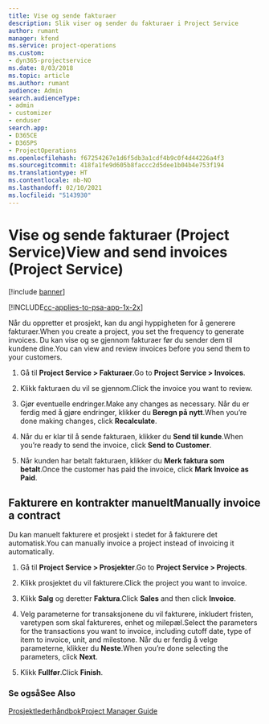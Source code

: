 ```yaml
---
title: Vise og sende fakturaer
description: Slik viser og sender du fakturaer i Project Service
author: rumant
manager: kfend
ms.service: project-operations
ms.custom:
- dyn365-projectservice
ms.date: 8/03/2018
ms.topic: article
ms.author: rumant
audience: Admin
search.audienceType:
- admin
- customizer
- enduser
search.app:
- D365CE
- D365PS
- ProjectOperations
ms.openlocfilehash: f67254267e1d6f5db3a1cdf4b9c0f4d44226a4f3
ms.sourcegitcommit: 418fa1fe9d605b8faccc2d5dee1b04b4e753f194
ms.translationtype: HT
ms.contentlocale: nb-NO
ms.lasthandoff: 02/10/2021
ms.locfileid: "5143930"
---
```

# <a name="view-and-send-invoices-project-service"></a><span data-ttu-id="3f06d-103">Vise og sende fakturaer (Project Service)</span><span class="sxs-lookup"><span data-stu-id="3f06d-103">View and send invoices (Project Service)</span></span>

[!include [banner](../includes/psa-now-project-operations.md)]

[!INCLUDE[cc-applies-to-psa-app-1x-2x](../includes/cc-applies-to-psa-app-1x-2x.md)]

<span data-ttu-id="3f06d-104">Når du oppretter et prosjekt, kan du angi hyppigheten for å generere fakturaer.</span><span class="sxs-lookup"><span data-stu-id="3f06d-104">When you create a project, you set the frequency to generate invoices.</span></span> <span data-ttu-id="3f06d-105">Du kan vise og se gjennom fakturaer før du sender dem til kundene dine.</span><span class="sxs-lookup"><span data-stu-id="3f06d-105">You can view and review invoices before you send them to your customers.</span></span>  
  
1.  <span data-ttu-id="3f06d-106">Gå til **Project Service > Fakturaer**.</span><span class="sxs-lookup"><span data-stu-id="3f06d-106">Go to **Project Service > Invoices**.</span></span>  
  
2.  <span data-ttu-id="3f06d-107">Klikk fakturaen du vil se gjennom.</span><span class="sxs-lookup"><span data-stu-id="3f06d-107">Click the invoice you want to review.</span></span>  
  
3.  <span data-ttu-id="3f06d-108">Gjør eventuelle endringer.</span><span class="sxs-lookup"><span data-stu-id="3f06d-108">Make any changes as necessary.</span></span> <span data-ttu-id="3f06d-109">Når du er ferdig med å gjøre endringer, klikker du **Beregn på nytt**.</span><span class="sxs-lookup"><span data-stu-id="3f06d-109">When you’re done making changes, click **Recalculate**.</span></span>  
  
4.  <span data-ttu-id="3f06d-110">Når du er klar til å sende fakturaen, klikker du **Send til kunde**.</span><span class="sxs-lookup"><span data-stu-id="3f06d-110">When you’re ready to send the invoice, click **Send to Customer**.</span></span>  
  
5.  <span data-ttu-id="3f06d-111">Når kunden har betalt fakturaen, klikker du **Merk faktura som betalt**.</span><span class="sxs-lookup"><span data-stu-id="3f06d-111">Once the customer has paid the invoice, click **Mark Invoice as Paid**.</span></span>  
  
## <a name="manually-invoice-a-contract"></a><span data-ttu-id="3f06d-112">Fakturere en kontrakter manuelt</span><span class="sxs-lookup"><span data-stu-id="3f06d-112">Manually invoice a contract</span></span>  
 <span data-ttu-id="3f06d-113">Du kan manuelt fakturere et prosjekt i stedet for å fakturere det automatisk.</span><span class="sxs-lookup"><span data-stu-id="3f06d-113">You can manually invoice a project instead of invoicing it automatically.</span></span>  
  
1.  <span data-ttu-id="3f06d-114">Gå til **Project Service > Prosjekter**.</span><span class="sxs-lookup"><span data-stu-id="3f06d-114">Go to **Project Service > Projects**.</span></span>  
  
2.  <span data-ttu-id="3f06d-115">Klikk prosjektet du vil fakturere.</span><span class="sxs-lookup"><span data-stu-id="3f06d-115">Click the project you want to invoice.</span></span>  
  
3.  <span data-ttu-id="3f06d-116">Klikk **Salg** og deretter **Faktura**.</span><span class="sxs-lookup"><span data-stu-id="3f06d-116">Click **Sales** and then click **Invoice**.</span></span>  
  
4.  <span data-ttu-id="3f06d-117">Velg parameterne for transaksjonene du vil fakturere, inkludert fristen, varetypen som skal faktureres, enhet og milepæl.</span><span class="sxs-lookup"><span data-stu-id="3f06d-117">Select the parameters for the transactions you want to invoice, including cutoff date, type of item to invoice, unit, and milestone.</span></span> <span data-ttu-id="3f06d-118">Når du er ferdig å velge parameterne, klikker du **Neste**.</span><span class="sxs-lookup"><span data-stu-id="3f06d-118">When you’re done selecting the parameters, click **Next**.</span></span>  
  
5.  <span data-ttu-id="3f06d-119">Klikk **Fullfør**.</span><span class="sxs-lookup"><span data-stu-id="3f06d-119">Click **Finish**.</span></span>  
  
### <a name="see-also"></a><span data-ttu-id="3f06d-120">Se også</span><span class="sxs-lookup"><span data-stu-id="3f06d-120">See Also</span></span>  
 [<span data-ttu-id="3f06d-121">Prosjektlederhåndbok</span><span class="sxs-lookup"><span data-stu-id="3f06d-121">Project Manager Guide</span></span>](../psa/project-manager-guide.md)
